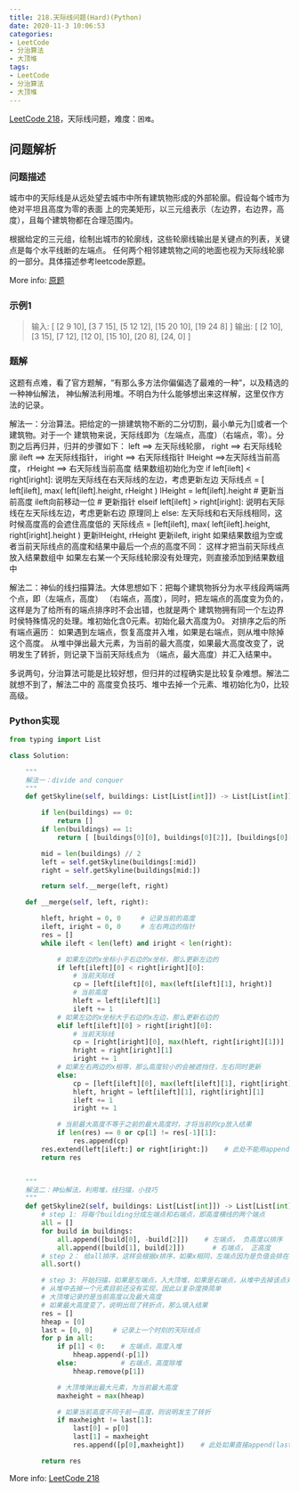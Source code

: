 ```yaml
---
title: 218.天际线问题(Hard)(Python)
date: 2020-11-3 10:06:53
categories:
- LeetCode
- 分治算法
- 大顶堆
tags:
- LeetCode
- 分治算法
- 大顶堆
---
```

[LeetCode 218](https://leetcode-cn.com/problems/the-skyline-problem/)，天际线问题，难度：`困难`。

## 问题解析

### 问题描述
城市中的天际线是从远处望去城市中所有建筑物形成的外部轮廓。假设每个城市为绝对平坦且高度为零的表面
上的完美矩形，以三元组表示（左边界，右边界，高度），且每个建筑物都在合理范围内。

根据给定的三元组，绘制出城市的轮廓线，这些轮廓线输出是关键点的列表，关键点是每个水平线断的左端点。
任何两个相邻建筑物之间的地面也视为天际线轮廓的一部分。具体描述参考leetcode原题。

More info: [原题](https://leetcode-cn.com/problems/the-skyline-problem/)

### 示例1

>输入:  [ [2 9 10], [3 7 15], [5 12 12], [15 20 10], [19 24 8] ]
>输出:  [ [2 10], [3 15], [7 12], [12 0], [15 10], [20 8], [24, 0] ]

### 题解
这题有点难，看了官方题解，“有那么多方法你偏偏选了最难的一种”，以及精选的一种神仙解法，
神仙解法利用堆。不明白为什么能够想出来这样解，这里仅作方法的记录。

解法一：分治算法。把给定的一排建筑物不断的二分切割，最小单元为[]或者一个建筑物。对于一个
建筑物来说，天际线即为（左端点，高度）（右端点，零）。分割之后再归并，归并的步骤如下：
left ==> 左天际线轮廓， right ==> 右天际线轮廓
ileft ==> 左天际线指针， iright ==> 右天际线指针
lHeight ==>左天际线当前高度， rHeight ==> 右天际线当前高度
结果数组初始化为空
if left[ileft] < right[iright]: 说明左天际线在右天际线的左边，考虑更新左边
    天际线点 = [ left[ileft], max( left[ileft].height, rHeight )
    lHeight = left[ileft].height    # 更新当前高度
    ileft向前移动一位                  # 更新指针
elseif left[ileft] > right[iright]: 说明右天际线在左天际线左边，考虑更新右边
    原理同上
else: 左天际线和右天际线相同，这时候高度高的会遮住高度低的
    天际线点 = [left[ileft], max( left[ileft].height, right[iright].height )
    更新lHeight, rHeight
    更新ileft, iright
如果结果数组为空或者当前天际线点的高度和结果中最后一个点的高度不同：
    这样才把当前天际线点放入结果数组中
如果左右某一个天际线轮廓没有处理完，则直接添加到结果数组中


解法二：神仙的线扫描算法。大体思想如下：把每个建筑物拆分为水平线段两端两个点，即（左端点，高度）
（右端点，高度），同时，把左端点的高度变为负的，这样是为了给所有的端点排序时不会出错，也就是两个
建筑物拥有同一个左边界时侯特殊情况的处理。堆初始化含0元素。初始化最大高度为0。
对排序之后的所有端点遍历：
如果遇到左端点，恢复高度并入堆，如果是右端点，则从堆中除掉这个高度。
从堆中弹出最大元素，为当前的最大高度，如果最大高度改变了，说明发生了转折，则记录下当前天际线点为
（端点，最大高度）并汇入结果中。

多说两句，分治算法可能是比较好想，但归并的过程确实是比较复杂难想。解法二就想不到了，解法二中的
高度变负技巧、堆中去掉一个元素、堆初始化为0，比较高级。

### Python实现

``` python
from typing import List

class Solution:

    """
    解法一：divide and conquer
    """
    def getSkyline(self, buildings: List[List[int]]) -> List[List[int]]:

        if len(buildings) == 0:
            return []
        if len(buildings) == 1:
            return [ [buildings[0][0], buildings[0][2]], [buildings[0][1], 0] ]    # 左天际线， 右天际线

        mid = len(buildings) // 2
        left = self.getSkyline(buildings[:mid])
        right = self.getSkyline(buildings[mid:])

        return self.__merge(left, right)

    def __merge(self, left, right):

        hleft, hright = 0, 0     # 记录当前的高度
        ileft, iright = 0, 0     # 左右两边的指针
        res = []
        while ileft < len(left) and iright < len(right):

            # 如果左边的x坐标小于右边的x坐标，那么更新左边的
            if left[ileft][0] < right[iright][0]:
                # 当前天际线
                cp = [left[ileft][0], max(left[ileft][1], hright)]
                # 当前高度
                hleft = left[ileft][1]
                ileft += 1
            # 如果左边的x坐标大于右边的x左边，那么更新右边的
            elif left[ileft][0] > right[iright][0]:
                # 当前天际线
                cp = [right[iright][0], max(hleft, right[iright][1])]
                hright = right[iright][1]
                iright += 1
            # 如果左右两边的x相等，那么高度较小的会被遮挡住，左右同时更新
            else:
                cp = [left[ileft][0], max(left[ileft][1], right[iright][1])]
                hleft, hright = left[ileft][1], right[iright][1]
                ileft += 1
                iright += 1

            # 当前最大高度不等于之前的最大高度时，才将当前的cp放入结果
            if len(res) == 0 or cp[1] != res[-1][1]:
                res.append(cp)
        res.extend(left[ileft:] or right[iright:])    # 此处不能用append方法，因为left或者right本身是一个二维数组
        return res


    """
    解法二：神仙解法，利用堆，线扫描，小技巧
    """
    def getSkyline2(self, buildings: List[List[int]]) -> List[List[int]]:
        # step 1: 将每个building分成左端点和右端点，即高度横线的两个端点
        all = []
        for build in buildings:
            all.append([build[0], -build[2]])    # 左端点， 负高度以排序
            all.append([build[1], build[2]])       # 右端点， 正高度
        # step 2： 给all排序，这样会根据x排序，如果x相同，左端点因为是负值会排在右端点前面，
        all.sort()

        # step 3: 开始扫描，如果是左端点，入大顶堆，如果是右端点，从堆中去掉该点对应的高度
        # 从堆中去掉一个元素目前还没有实现，因此以复杂度换简单
        # 大顶堆记录的是当前高度以及最大高度
        # 如果最大高度变了，说明出现了转折点，那么填入结果
        res = []
        hheap = [0]
        last = [0, 0]     # 记录上一个时刻的天际线点
        for p in all:
            if p[1] < 0:    # 左端点，高度入堆
                hheap.append(-p[1])
            else:           # 右端点，高度除堆
                hheap.remove(p[1])

            # 大顶堆弹出最大元素，为当前最大高度
            maxheight = max(hheap)

            # 如果当前高度不同于前一高度，则说明发生了转折
            if maxheight != last[1]:
                last[0] = p[0]
                last[1] = maxheight
                res.append([p[0],maxheight])    # 此处如果直接append(last)存入的是对last的引用，如果last改变，那么res中的内容也会改变

        return res

```
More info: [LeetCode 218](https://leetcode-cn.com/problems/the-skyline-problem/)
